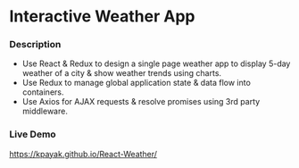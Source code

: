 # Interactive Weather App

### Description
- Use React & Redux to design a single page weather app to display 5-day weather of a city &  show weather trends using charts. 
- Use Redux to manage global application state & data flow into containers. 
- Use Axios for AJAX requests & resolve promises using 3rd party middleware.

### Live Demo
https://kpayak.github.io/React-Weather/
